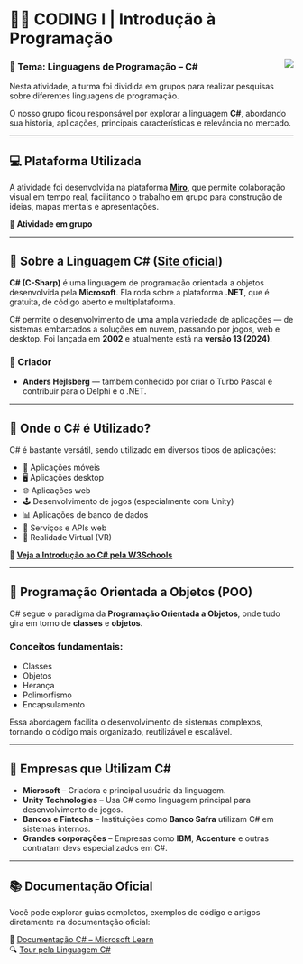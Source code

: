 # 👨‍💻 CODING I | Introdução à Programação

<img align="right" src="https://www.pragimtech.com/wp-content/uploads/2019/04/csharp-net.png"/>

### 📌 Tema: **Linguagens de Programação – C#**

Nesta atividade, a turma foi dividida em grupos para realizar pesquisas sobre diferentes linguagens de programação.

O nosso grupo ficou responsável por explorar a linguagem **C#**, abordando sua história, aplicações, principais características e relevância no mercado.

---

## 💻 Plataforma Utilizada

A atividade foi desenvolvida na plataforma **[Miro](https://miro.com)**, que permite colaboração visual em tempo real, facilitando o trabalho em grupo para construção de ideias, mapas mentais e apresentações.

👥 **Atividade em grupo**

---

## 🔎 Sobre a Linguagem C# ([Site oficial](https://www.csharp.com/))

**C# (C-Sharp)** é uma linguagem de programação orientada a objetos desenvolvida pela **Microsoft**. Ela roda sobre a plataforma **.NET**, que é gratuita, de código aberto e multiplataforma.

C# permite o desenvolvimento de uma ampla variedade de aplicações — de sistemas embarcados a soluções em nuvem, passando por jogos, web e desktop. Foi lançada em **2002** e atualmente está na **versão 13 (2024)**.

### 👤 Criador

- **Anders Hejlsberg** — também conhecido por criar o Turbo Pascal e contribuir para o Delphi e o .NET.

---

## 🚀 Onde o C# é Utilizado?

C# é bastante versátil, sendo utilizado em diversos tipos de aplicações:

- 📱 Aplicações móveis  
- 🖥️ Aplicações desktop  
- 🌐 Aplicações web  
- 🕹️ Desenvolvimento de jogos (especialmente com Unity)  
- 📊 Aplicações de banco de dados  
- 📡 Serviços e APIs web  
- 🧠 Realidade Virtual (VR)

🔗 [**Veja a Introdução ao C# pela W3Schools**](https://www.w3schools.com/cs/cs_intro.php)

---

## 🧠 Programação Orientada a Objetos (POO)

C# segue o paradigma da **Programação Orientada a Objetos**, onde tudo gira em torno de **classes** e **objetos**.

### Conceitos fundamentais:
- Classes  
- Objetos  
- Herança  
- Polimorfismo  
- Encapsulamento

Essa abordagem facilita o desenvolvimento de sistemas complexos, tornando o código mais organizado, reutilizável e escalável.

---

## 🏢 Empresas que Utilizam C#

- **Microsoft** – Criadora e principal usuária da linguagem.  
- **Unity Technologies** – Usa C# como linguagem principal para desenvolvimento de jogos.  
- **Bancos e Fintechs** – Instituições como **Banco Safra** utilizam C# em sistemas internos.  
- **Grandes corporações** – Empresas como **IBM**, **Accenture** e outras contratam devs especializados em C#.

---

## 📚 Documentação Oficial

Você pode explorar guias completos, exemplos de código e artigos diretamente na documentação oficial:

🔗 [Documentação C# – Microsoft Learn](https://learn.microsoft.com/pt-br/dotnet/csharp/)  
🔍 [Tour pela Linguagem C#](https://learn.microsoft.com/pt-br/dotnet/csharp/tour-of-csharp/overview)
